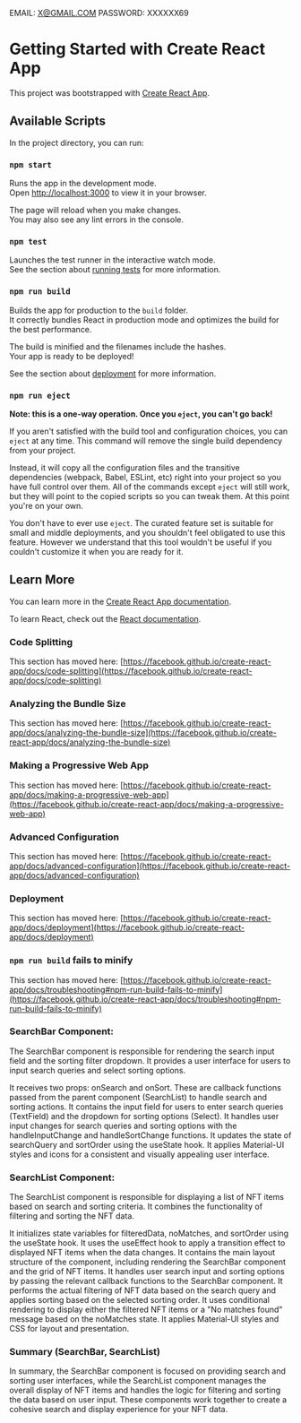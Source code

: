 EMAIL: X@GMAIL.COM
PASSWORD: XXXXXX69
# Getting Started with Create React App

This project was bootstrapped with [Create React App](https://github.com/facebook/create-react-app).

## Available Scripts

In the project directory, you can run:

### `npm start`

Runs the app in the development mode.\
Open [http://localhost:3000](http://localhost:3000) to view it in your browser.

The page will reload when you make changes.\
You may also see any lint errors in the console.

### `npm test`

Launches the test runner in the interactive watch mode.\
See the section about [running tests](https://facebook.github.io/create-react-app/docs/running-tests) for more information.

### `npm run build`

Builds the app for production to the `build` folder.\
It correctly bundles React in production mode and optimizes the build for the best performance.

The build is minified and the filenames include the hashes.\
Your app is ready to be deployed!

See the section about [deployment](https://facebook.github.io/create-react-app/docs/deployment) for more information.

### `npm run eject`

**Note: this is a one-way operation. Once you `eject`, you can't go back!**

If you aren't satisfied with the build tool and configuration choices, you can `eject` at any time. This command will remove the single build dependency from your project.

Instead, it will copy all the configuration files and the transitive dependencies (webpack, Babel, ESLint, etc) right into your project so you have full control over them. All of the commands except `eject` will still work, but they will point to the copied scripts so you can tweak them. At this point you're on your own.

You don't have to ever use `eject`. The curated feature set is suitable for small and middle deployments, and you shouldn't feel obligated to use this feature. However we understand that this tool wouldn't be useful if you couldn't customize it when you are ready for it.

## Learn More

You can learn more in the [Create React App documentation](https://facebook.github.io/create-react-app/docs/getting-started).

To learn React, check out the [React documentation](https://reactjs.org/).

### Code Splitting

This section has moved here: [https://facebook.github.io/create-react-app/docs/code-splitting](https://facebook.github.io/create-react-app/docs/code-splitting)

### Analyzing the Bundle Size

This section has moved here: [https://facebook.github.io/create-react-app/docs/analyzing-the-bundle-size](https://facebook.github.io/create-react-app/docs/analyzing-the-bundle-size)

### Making a Progressive Web App

This section has moved here: [https://facebook.github.io/create-react-app/docs/making-a-progressive-web-app](https://facebook.github.io/create-react-app/docs/making-a-progressive-web-app)

### Advanced Configuration

This section has moved here: [https://facebook.github.io/create-react-app/docs/advanced-configuration](https://facebook.github.io/create-react-app/docs/advanced-configuration)

### Deployment

This section has moved here: [https://facebook.github.io/create-react-app/docs/deployment](https://facebook.github.io/create-react-app/docs/deployment)

### `npm run build` fails to minify

This section has moved here: [https://facebook.github.io/create-react-app/docs/troubleshooting#npm-run-build-fails-to-minify](https://facebook.github.io/create-react-app/docs/troubleshooting#npm-run-build-fails-to-minify)

### SearchBar Component:

The SearchBar component is responsible for rendering the search input field and the sorting filter dropdown. It provides a user interface for users to input search queries and select sorting options.

It receives two props: onSearch and onSort. These are callback functions passed from the parent component (SearchList) to handle search and sorting actions.
It contains the input field for users to enter search queries (TextField) and the dropdown for sorting options (Select).
It handles user input changes for search queries and sorting options with the handleInputChange and handleSortChange functions.
It updates the state of searchQuery and sortOrder using the useState hook.
It applies Material-UI styles and icons for a consistent and visually appealing user interface.

### SearchList Component:

The SearchList component is responsible for displaying a list of NFT items based on search and sorting criteria. It combines the functionality of filtering and sorting the NFT data.

It initializes state variables for filteredData, noMatches, and sortOrder using the useState hook.
It uses the useEffect hook to apply a transition effect to displayed NFT items when the data changes.
It contains the main layout structure of the component, including rendering the SearchBar component and the grid of NFT items.
It handles user search input and sorting options by passing the relevant callback functions to the SearchBar component.
It performs the actual filtering of NFT data based on the search query and applies sorting based on the selected sorting order.
It uses conditional rendering to display either the filtered NFT items or a "No matches found" message based on the noMatches state.
It applies Material-UI styles and CSS for layout and presentation.

### Summary (SearchBar, SearchList)

In summary, the SearchBar component is focused on providing search and sorting user interfaces, while the SearchList component manages the overall display of NFT items and handles the logic for filtering and sorting the data based on user input. These components work together to create a cohesive search and display experience for your NFT data.
